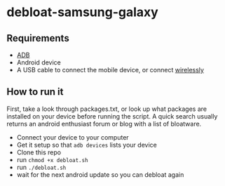 # debloat-samsung-galaxy

## Requirements
* [ADB](https://developer.android.com/studio/command-line/adb)
* Android device
* A USB cable to connect the mobile device, or connect [wirelessly](https://stackoverflow.com/questions/14357705/adb-over-wireless)

## How to run it
First, take a look through packages.txt, or look up what packages are installed on your device before running the script. A quick search usually returns an android enthusiast forum or blog with a list of bloatware.

* Connect your device to your computer
* Get it setup so that `adb devices` lists your device
* Clone this repo
* run `chmod +x debloat.sh`
* run `./debloat.sh`
* wait for the next android update so you can debloat again
